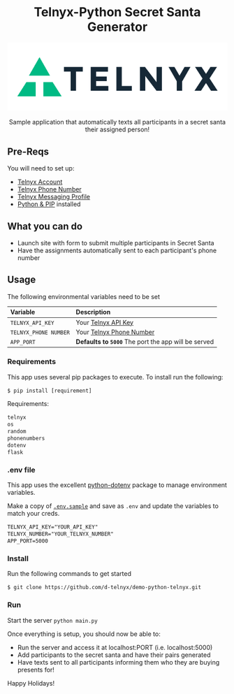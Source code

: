 <div align="center">

# Telnyx-Python Secret Santa Generator

![Telnyx](../logo-dark.png)

Sample application that automatically texts all participants in a secret santa their assigned person!

</div>

## Pre-Reqs

You will need to set up:

* [Telnyx Account](https://telnyx.com/sign-up?utm_source=referral&utm_medium=github_referral&utm_campaign=cross-site-link)
* [Telnyx Phone Number](https://portal.telnyx.com/#/app/numbers/my-numbers?utm_source=referral&utm_medium=github_referral&utm_campaign=cross-site-link)
* [Telnyx Messaging Profile](https://portal.telnyx.com/#/app/messaging?utm_source=referral&utm_medium=github_referral&utm_campaign=cross-site-link)
* [Python & PIP](/docs/v2/development/dev-env-setup?lang=python&utm_source=referral&utm_medium=github_referral&utm_campaign=cross-site-link) installed

## What you can do

* Launch site with form to submit multiple participants in Secret Santa
* Have the assignments automatically sent to each participant's phone number

## Usage

The following environmental variables need to be set

| Variable               | Description                                                                                                                                              |
|:-----------------------|:---------------------------------------------------------------------------------------------------------------------------------------------------------|
| `TELNYX_API_KEY`       | Your [Telnyx API Key](https://portal.telnyx.com/#/app/api-keys?utm_source=referral&utm_medium=github_referral&utm_campaign=cross-site-link)              |
| `TELNYX_PHONE NUMBER`  | Your [Telnyx Phone Number](https://portal.telnyx.com/#/app/my-numbers?utm_source=referral&utm_medium=github_referral&utm_campaign=cross-site-link)       |
| `APP_PORT`             | **Defaults to `5000`** The port the app will be served                                                                                                   |

### Requirements

This app uses several pip packages to execute. To install run the following:

```
$ pip install [requirement]
```

Requirements:
```
telnyx
os
random
phonenumbers
dotenv
flask
```

### .env file

This app uses the excellent [python-dotenv](https://github.com/theskumar/python-dotenv) package to manage environment variables.

Make a copy of [`.env.sample`](./.env.sample) and save as `.env` and update the variables to match your creds.

```
TELNYX_API_KEY="YOUR_API_KEY"
TELNYX_NUMBER="YOUR_TELNYX_NUMBER"
APP_PORT=5000
```

### Install

Run the following commands to get started

```
$ git clone https://github.com/d-telnyx/demo-python-telnyx.git
```

### Run

Start the server `python main.py`

Once everything is setup, you should now be able to:
* Run the server and access it at localhost:PORT (i.e. localhost:5000)
* Add participants to the secret santa and have their pairs generated
* Have texts sent to all participants informing them who they are buying presents for!

Happy Holidays!
